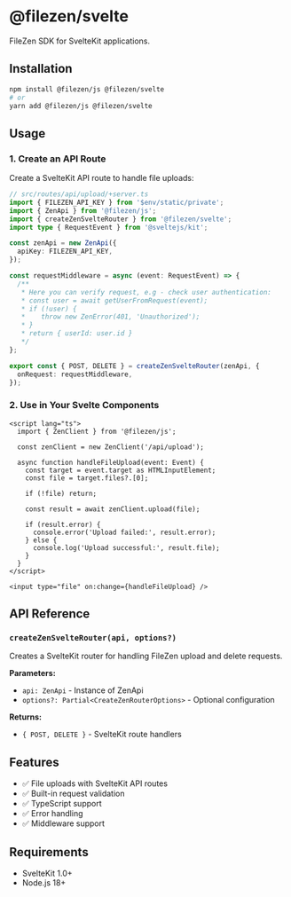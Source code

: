 # @filezen/svelte

FileZen SDK for SvelteKit applications.

## Installation

```bash
npm install @filezen/js @filezen/svelte
# or
yarn add @filezen/js @filezen/svelte
```

## Usage

### 1. Create an API Route

Create a SvelteKit API route to handle file uploads:

```typescript
// src/routes/api/upload/+server.ts
import { FILEZEN_API_KEY } from '$env/static/private';
import { ZenApi } from '@filezen/js';
import { createZenSvelteRouter } from '@filezen/svelte';
import type { RequestEvent } from '@sveltejs/kit';

const zenApi = new ZenApi({
  apiKey: FILEZEN_API_KEY,
});

const requestMiddleware = async (event: RequestEvent) => {
  /**
   * Here you can verify request, e.g - check user authentication:
   * const user = await getUserFromRequest(event);
   * if (!user) {
   *    throw new ZenError(401, 'Unauthorized');
   * }
   * return { userId: user.id }
   */
};

export const { POST, DELETE } = createZenSvelteRouter(zenApi, {
  onRequest: requestMiddleware,
});
```

### 2. Use in Your Svelte Components

```svelte
<script lang="ts">
  import { ZenClient } from '@filezen/js';

  const zenClient = new ZenClient('/api/upload');

  async function handleFileUpload(event: Event) {
    const target = event.target as HTMLInputElement;
    const file = target.files?.[0];

    if (!file) return;

    const result = await zenClient.upload(file);

    if (result.error) {
      console.error('Upload failed:', result.error);
    } else {
      console.log('Upload successful:', result.file);
    }
  }
</script>

<input type="file" on:change={handleFileUpload} />
```

## API Reference

### `createZenSvelteRouter(api, options?)`

Creates a SvelteKit router for handling FileZen upload and delete requests.

**Parameters:**

- `api: ZenApi` - Instance of ZenApi
- `options?: Partial<CreateZenRouterOptions>` - Optional configuration

**Returns:**

- `{ POST, DELETE }` - SvelteKit route handlers

## Features

- ✅ File uploads with SvelteKit API routes
- ✅ Built-in request validation
- ✅ TypeScript support
- ✅ Error handling
- ✅ Middleware support

## Requirements

- SvelteKit 1.0+
- Node.js 18+

